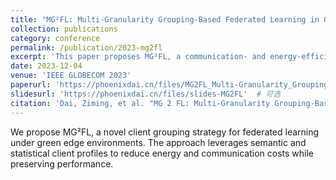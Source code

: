 ```yaml
---
title: "MG²FL: Multi-Granularity Grouping-Based Federated Learning in Green Edge Computing Systems"
collection: publications
category: conference
permalink: /publication/2023-mg2fl
excerpt: 'This paper proposes MG²FL, a communication- and energy-efficient federated learning framework that groups clients by multi-granularity similarity in green edge environments.'
date: 2023-12-04
venue: 'IEEE GLOBECOM 2023'
paperurl: 'https://phoenixdai.cn/files/MG2FL_Multi-Granularity_Grouping-Based_Federated_Learning_in_Green_Edge_Computing_Systems.pdf'  # 替换为实际链接
slidesurl: 'https://phoenixdai.cn/files/slides-MG2FL'  # 可选
citation: 'Dai, Ziming, et al. "MG 2 FL: Multi-Granularity Grouping-Based Federated Learning in Green Edge Computing Systems." GLOBECOM 2023-2023 IEEE Global Communications Conference. IEEE, 2023.'
---
```

We propose MG²FL, a novel client grouping strategy for federated learning under green edge environments. The approach leverages semantic and statistical client profiles to reduce energy and communication costs while preserving performance.
